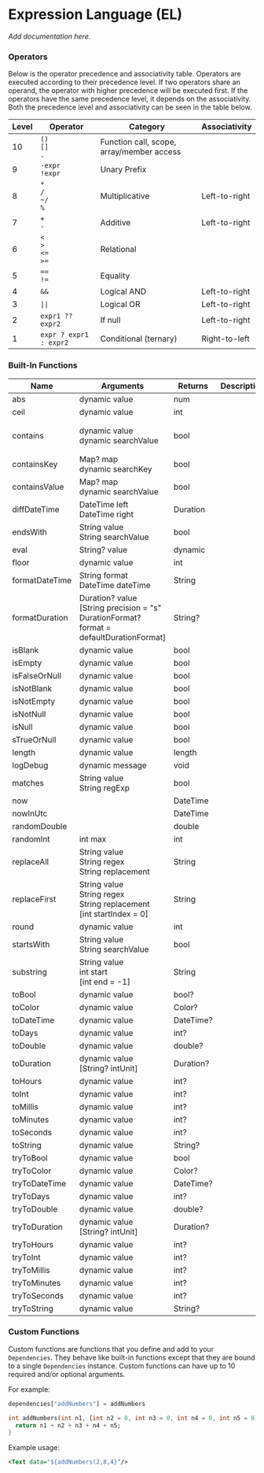 # Expression Language (EL)

*Add documentation here.*

### Operators

Below is the operator precedence and associativity table. Operators are executed according
to their precedence level. If two operators share an operand, the operator with higher precedence
will be executed first. If the operators have the same precedence level, it depends on the
associativity. Both the precedence level and associativity can be seen in the table below.

| Level | Operator                   | Category                                  | Associativity |
|-------|----------------------------|-------------------------------------------|---------------|
| 10    | `()`<br>`[]`<br>`.`        | Function call, scope, array/member access |               |
| 9     | `-expr`<br>`!expr`         | Unary Prefix                              |               |
| 8     | `*`<br>`/`<br>`~/`<br>`%`  | Multiplicative                            | Left-to-right |
| 7     | `+`<br>`-`                 | Additive                                  | Left-to-right |
| 6     | `<`<br>`>`<br>`<=`<br>`>=` | Relational                                |               |
| 5     | `==`<br>`!=`               | Equality                                  |               |
| 4     | `&&`                       | Logical AND                               | Left-to-right |
| 3     | <code>&#124;&#124;</code>  | Logical OR                                | Left-to-right |
| 2     | `expr1 ?? expr2`           | If null                                   | Left-to-right |
| 1     | `expr ? expr1 : expr2`     | Conditional (ternary)                     | Right-to-left |


### Built-In Functions

| Name           | Arguments                                                                                      | Returns   | Description | Examples                                                                          |
|----------------|------------------------------------------------------------------------------------------------|-----------|-------------|-----------------------------------------------------------------------------------|
| abs            | dynamic value                                                                                  | num       |             |                                                                                   |
| ceil           | dynamic value                                                                                  | int       |             |                                                                                   |
| contains       | dynamic value<br/>dynamic searchValue                                                          | bool      |             | `${contains('I love XWidget', 'love'}`<br/>`${contains(dependencyValue, 'hello'}` |
| containsKey    | Map? map<br/>dynamic searchKey                                                                 | bool      |             |                                                                                   |
| containsValue  | Map? map<br/>dynamic searchValue                                                               | bool      |             |                                                                                   |
| diffDateTime   | DateTime left<br/>DateTime right                                                               | Duration  |             |                                                                                   |
| endsWith       | String value<br/>String searchValue                                                            | bool      |             |                                                                                   |
| eval           | String? value                                                                                  | dynamic   |             |                                                                                   |
| floor          | dynamic value                                                                                  | int       |             |                                                                                   |
| formatDateTime | String format<br/>DateTime dateTime                                                            | String    |             |                                                                                   |
| formatDuration | Duration? value<br>[String precision = "s"<br/>DurationFormat? format = defaultDurationFormat] | String?   |             |                                                                                   |
| isBlank        | dynamic value                                                                                  | bool      |             |                                                                                   |
| isEmpty        | dynamic value                                                                                  | bool      |             |                                                                                   |
| isFalseOrNull  | dynamic value                                                                                  | bool      |             |                                                                                   |
| isNotBlank     | dynamic value                                                                                  | bool      |             |                                                                                   |
| isNotEmpty     | dynamic value                                                                                  | bool      |             |                                                                                   |
| isNotNull      | dynamic value                                                                                  | bool      |             |                                                                                   |
| isNull         | dynamic value                                                                                  | bool      |             |                                                                                   |
| sTrueOrNull    | dynamic value                                                                                  | bool      |             |                                                                                   |
| length         | dynamic value                                                                                  | length    |             |                                                                                   |
| logDebug       | dynamic message                                                                                | void      |             |                                                                                   |
| matches        | String value<br/>String regExp                                                                 | bool      |             |                                                                                   |
| now            |                                                                                                | DateTime  |             |                                                                                   |
| nowInUtc       |                                                                                                | DateTime  |             |                                                                                   |
| randomDouble   |                                                                                                | double    |             |                                                                                   | 
| randomInt      | int max                                                                                        | int       |             |                                                                                   |
| replaceAll     | String value<br/>String regex<br/>String replacement                                           | String    |             |                                                                                   |
| replaceFirst   | String value<br/>String regex<br/>String replacement<br/>[int startIndex = 0]                  | String    |             |                                                                                   |
| round          | dynamic value                                                                                  | int       |             |                                                                                   |
| startsWith     | String value<br/>String searchValue                                                            | bool      |             |                                                                                   |
| substring      | String value<br/>int start<br/>[int end = -1]                                                  | String    |             |                                                                                   |
| toBool         | dynamic value                                                                                  | bool?     |             |                                                                                   |
| toColor        | dynamic value                                                                                  | Color?    |             |                                                                                   |
| toDateTime     | dynamic value                                                                                  | DateTime? |             |                                                                                   |
| toDays         | dynamic value                                                                                  | int?      |             |                                                                                   |
| toDouble       | dynamic value                                                                                  | double?   |             |                                                                                   |
| toDuration     | dynamic value<br/>[String? intUnit]                                                            | Duration? |             |                                                                                   |
| toHours        | dynamic value                                                                                  | int?      |             |                                                                                   |
| toInt          | dynamic value                                                                                  | int?      |             |                                                                                   |
| toMillis       | dynamic value                                                                                  | int?      |             |                                                                                   |
| toMinutes      | dynamic value                                                                                  | int?      |             |                                                                                   |
| toSeconds      | dynamic value                                                                                  | int?      |             |                                                                                   |
| toString       | dynamic value                                                                                  | String?   |             |                                                                                   |
| tryToBool      | dynamic value                                                                                  | bool      |             |                                                                                   |
| tryToColor     | dynamic value                                                                                  | Color?    |             |                                                                                   |
| tryToDateTime  | dynamic value                                                                                  | DateTime? |             |                                                                                   |
| tryToDays      | dynamic value                                                                                  | int?      |             |                                                                                   |
| tryToDouble    | dynamic value                                                                                  | double?   |             |                                                                                   |
| tryToDuration  | dynamic value<br/>[String? intUnit]                                                            | Duration? |             |                                                                                   |
| tryToHours     | dynamic value                                                                                  | int?      |             |                                                                                   |
| tryToInt       | dynamic value                                                                                  | int?      |             |                                                                                   |
| tryToMillis    | dynamic value                                                                                  | int?      |             |                                                                                   |
| tryToMinutes   | dynamic value                                                                                  | int?      |             |                                                                                   |
| tryToSeconds   | dynamic value                                                                                  | int?      |             |                                                                                   |
| tryToString    | dynamic value                                                                                  | String?   |             |                                                                                   |

### Custom Functions

Custom functions are functions that you define and add to your `Dependencies`. They behave like
built-in functions except that they are bound to a single `Dependencies` instance. Custom functions
can have up to 10 required and/or optional arguments.

For example:

```dart
dependencies["addNumbers"] = addNumbers

int addNumbers(int n1, [int n2 = 0, int n3 = 0, int n4 = 0, int n5 = 0]) {
  return n1 + n2 + n3 + n4 + n5;
}
```

Example usage:
```xml
<Text data="${addNumbers(2,8,4}"/>
```